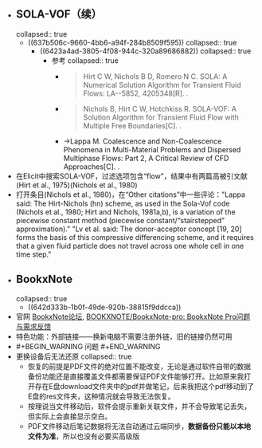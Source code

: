 - ## SOLA-VOF（续）
  collapsed:: true
	- ((637b506c-9660-4bb6-a94f-284b8509f595))
	  collapsed:: true
		- ((6423a4ad-3805-4f08-944c-320a89686882))
		  collapsed:: true
			- 参考
			  collapsed:: true
				- >Hirt C W, Nichols B D, Romero N C. SOLA: A Numerical Solution Algorithm for Transient Fluid Flows: LA--5852, 4205348[R]. .
				- >Nichols B, Hirt C W, Hotchkiss R. SOLA-VOF: A Solution Algorithm for Transient Fluid Flow with Multiple Free Boundaries[C]. .
				- ->Lappa M. Coalescence and Non-Coalescence Phenomena in Multi-Material Problems and Dispersed Multiphase Flows: Part 2, A Critical Review of CFD Approaches[C]. .
- 在Elicit中搜索SOLA-VOF，过滤选项包含“flow”，结果中有两篇高被引文献(Hirt et al., 1975)(Nichols et al., 1980)
- 打开条目(Nichols et al., 1980)，在“Other citations”中一些评论："Lappa said: The Hirt-Nichols (hn) scheme, as used in the Sola-Vof code (Nichols et al., 1980; Hirt and Nichols, 1981a,b), is a variation of the piecewise constant method (piecewise constant/“stairstepped” approximation)." "Lv et al. said: The donor-acceptor concept [19, 20] forms the basis of this compressive differencing scheme, and it requires that a given fluid particle does not travel across one whole cell in one time step."
- ## BookxNote
  collapsed:: true
	- ((642d333b-1b0f-49de-920b-38815f9ddcca))
- 官网 [BookxNote论坛](https://support.qq.com/products/332617/), [BOOKXNOTE/BookxNote-pro: BookxNote Pro问题与需求反馈](https://github.com/BOOKXNOTE/BookxNote-pro)
- 特色功能：外部链接——换新电脑不需要注册外链，旧的链接仍然可用
- #+BEGIN_WARNING
  问题
  #+END_WARNING
- 更换设备后无法还原
  collapsed:: true
	- 恢复的前提是PDF文件的绝对位置不能改变，无论是通过软件自带的数据备份功能还是直接覆盖文件都需要保证PDF文件能够打开。比如原来我打开存在E盘download文件夹中的pdf并做笔记，后来我把这个pdf移动到了E盘的res文件夹，这种情况就会导致无法恢复。
	- 按理说当文件移动后，软件会提示重新关联文件，并不会导致笔记丢失，但实际上会直接显示空白。
	- PDF文件移动后笔记数据将无法自动通过云端同步，**数据备份只能以本地文件为准**，所以也没有必要买高级版